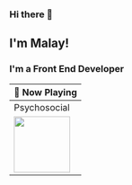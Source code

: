 ### Hi there 👋

## I'm Malay!

### I'm a Front End Developer


| 🎵 Now Playing                                                                                                                    |
| ------------------------------------------------------------------------------------------------------------------------------ |
|Psychosocial|
| <a href="https://open.spotify.com/track/58rBL4blzRoBydSFCQF2YS?si=15171d6e2b194688"><img src="https://i.scdn.co/image/ab67616d0000b273457163bec7e8e4decf8c6375" width="100" height="100"></a> |
